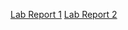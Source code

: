 [Lab Report 1](https://melinadika.github.io/cse15l-lab-reports/lab-report-1-week-2.html)
[Lab Report 2](https://melinadika.github.io/cse15l-lab-reports/lab-report-2-week-4.html)
